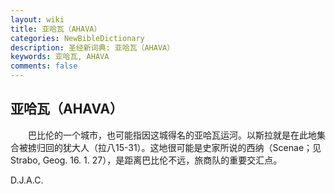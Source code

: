 ```yaml
---
layout: wiki
title: 亚哈瓦（AHAVA）
categories: NewBibleDictionary
description: 圣经新词典: 亚哈瓦（AHAVA）
keywords: 亚哈瓦, AHAVA
comments: false
---
```


## 亚哈瓦（AHAVA）

　　巴比伦的一个城市，也可能指因这城得名的亚哈瓦运河。以斯拉就是在此地集合被掳归回的犹大人（拉八15-31）。这地很可能是史家所说的西纳（Scenae；见 Strabo, Geog. 16. 1. 27），是距离巴比伦不远，旅商队的重要交汇点。

D.J.A.C.






